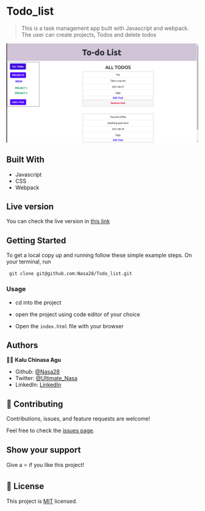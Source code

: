 # Todo_list

>This is a task management app built with Javascript and webpack. The user can create projects, Todos and delete todos

![screenshot](src/assets/images/readme.png)


## Built With

- Javascript
- CSS
- Webpack

## Live version

You can check the live version in [this link]()

## Getting Started

To get a local copy up and running follow these simple example steps.
On your terminal, run 
```
 git clone git@github.com:Nasa28/Todo_list.git

```


### Usage

- cd into the project

- open the project using code editor of your choice

- Open the `index.html` file with your browser

## Authors

👨‍💻 **Kalu Chinasa Agu**

- Github: [@Nasa28](https://github.com/Nasa28)
-  Twitter: [@Ultimate_Nasa](https://twitter.com/Ultimate_Nasa)
- LinkedIn: [LinkedIn](https://www.linkedin.com/in/kalu-chinasa-agu-a15080103/)


## 🤝 Contributing

Contributions, issues, and feature requests are welcome!

Feel free to check the [issues page](https://github.com/Nasa28/Todo_list/issues).

## Show your support

Give a ⭐️ if you like this project!

## 📝 License

This project is [MIT](LICENSE) licensed.
